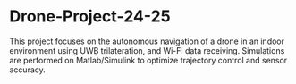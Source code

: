 # Drone-Project-24-25
This project focuses on the autonomous navigation of a drone in an indoor environment using UWB trilateration, and Wi-Fi data receiving. Simulations are performed on Matlab/Simulink to optimize trajectory control and sensor accuracy.

